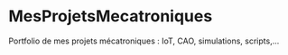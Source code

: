 # MesProjetsMecatroniques
Portfolio de mes projets mécatroniques : IoT, CAO, simulations, scripts,...
